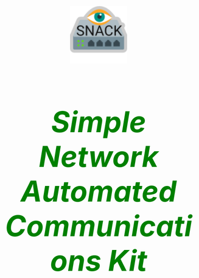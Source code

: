 <p align="Center"><img src="https://github.com/Capt-Rog/SNACK/blob/master/SNACK/Images/snack_logo.png?raw=true" width="150"/></p>
<h1 align="center" style="color:green;font-size:75px;"><em>Simple Network Automated Communications Kit</em></h1>
